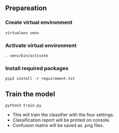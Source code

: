 ## Prepareation
### Create virtual environment
```
virtualenv venv
```
### Activate virtual environment
```
. venv/bin/activate
```
### Install required packages
```
pip3 install -r requirement.txt
```



## Train the model
```
python3 train.py
```
* This will train the classifier with the four settings.
* Classification report will be printed on console.
* Confusion matrix will be saved as .png files. 

